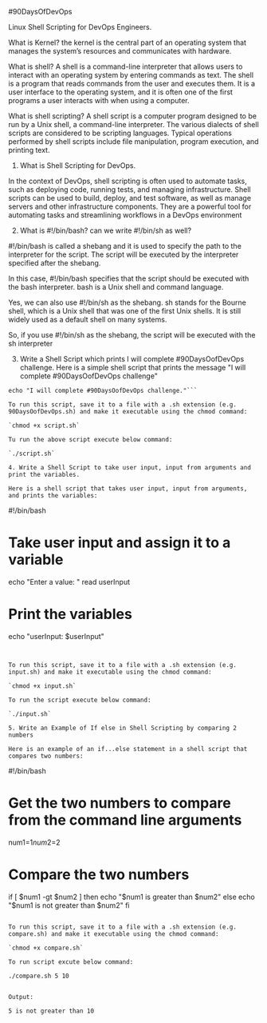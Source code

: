 #90DaysOfDevOps

Linux Shell Scripting for DevOps Engineers.

What is Kernel?
the kernel is the central part of an operating system that manages the system’s resources and communicates with hardware. 

What is shell?
A shell is a command-line interpreter that allows users to interact with an operating system by entering commands as text.
The shell is a program that reads commands from the user and executes them.
It is a user interface to the operating system, and it is often one of the first programs a user interacts with when using a computer.

What is shell scripting?
A shell script is a computer program designed to be run by a Unix shell, a command-line interpreter. The various dialects of shell scripts are considered to be scripting languages. Typical operations performed by shell scripts include file manipulation, program execution, and printing text.

1. What is Shell Scripting for DevOps.

In the context of DevOps, shell scripting is often used to automate tasks, such as deploying code, running tests, and managing infrastructure.
Shell scripts can be used to build, deploy, and test software, as well as manage servers and other infrastructure components.
They are a powerful tool for automating tasks and streamlining workflows in a DevOps environment

2. What is #!/bin/bash? can we write #!/bin/sh as well?

#!/bin/bash is called a shebang and it is used to specify the path to the interpreter for the script. The script will be executed by the interpreter specified after the shebang.

In this case, #!/bin/bash specifies that the script should be executed with the bash interpreter. bash is a Unix shell and command language.

Yes, we can also use #!/bin/sh as the shebang. sh stands for the Bourne shell, which is a Unix shell that was one of the first Unix shells. It is still widely used as a default shell on many systems.

So, if you use #!/bin/sh as the shebang, the script will be executed with the sh interpreter

3. Write a Shell Script which prints I will complete #90DaysOofDevOps challenge.
Here is a simple shell script that prints the message "I will complete #90DaysOofDevOps challenge"

```#!/bin/bash
echo "I will complete #90DaysOofDevOps challenge."```

To run this script, save it to a file with a .sh extension (e.g. 90DaysOofDevOps.sh) and make it executable using the chmod command:

`chmod +x script.sh`

Tu run the above script execute below command:

`./script.sh`

4. Write a Shell Script to take user input, input from arguments and print the variables.

Here is a shell script that takes user input, input from arguments, and prints the variables:

```
#!/bin/bash

# Take user input and assign it to a variable
echo "Enter a value: "
read userInput

# Print the variables
echo "userInput: $userInput"
```


To run this script, save it to a file with a .sh extension (e.g. input.sh) and make it executable using the chmod command:

`chmod +x input.sh`

To run the script execute below command:

`./input.sh`

5. Write an Example of If else in Shell Scripting by comparing 2 numbers

Here is an example of an if...else statement in a shell script that compares two numbers:
```
#!/bin/bash

# Get the two numbers to compare from the command line arguments
num1=$1
num2=$2

# Compare the two numbers
if [ $num1 -gt $num2 ]
then
  echo "$num1 is greater than $num2"
else
  echo "$num1 is not greater than $num2"
fi

```

To run this script, save it to a file with a .sh extension (e.g. compare.sh) and make it executable using the chmod command:

`chmod +x compare.sh`

To run script excute below command:

./compare.sh 5 10


Output:

5 is not greater than 10
